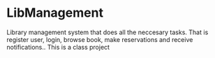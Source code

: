# LibManagement
Library management system that does all the neccesary tasks. That is register user, login, browse book, make reservations and receive notifications.. This is a class project
